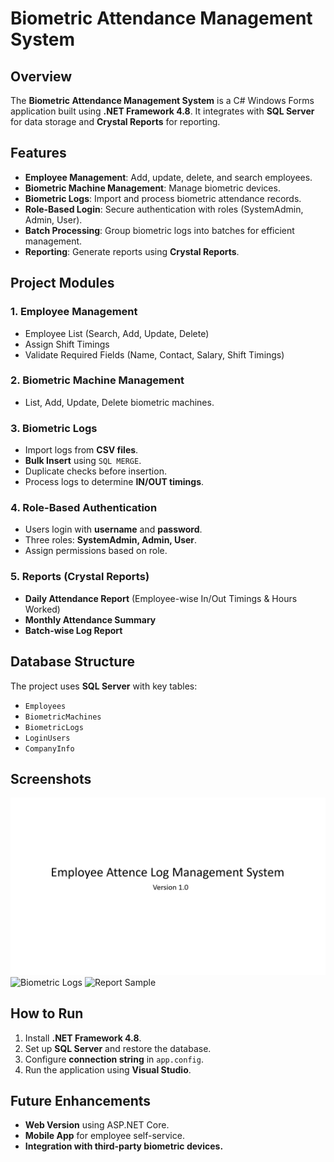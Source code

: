 ﻿# Biometric Attendance Management System

## Overview
The **Biometric Attendance Management System** is a C# Windows Forms application built using **.NET Framework 4.8**. It integrates with **SQL Server** for data storage and **Crystal Reports** for reporting.

## Features
- **Employee Management**: Add, update, delete, and search employees.
- **Biometric Machine Management**: Manage biometric devices.
- **Biometric Logs**: Import and process biometric attendance records.
- **Role-Based Login**: Secure authentication with roles (SystemAdmin, Admin, User).
- **Batch Processing**: Group biometric logs into batches for efficient management.
- **Reporting**: Generate reports using **Crystal Reports**.

## Project Modules

### 1. Employee Management
- Employee List (Search, Add, Update, Delete)
- Assign Shift Timings
- Validate Required Fields (Name, Contact, Salary, Shift Timings)

### 2. Biometric Machine Management
- List, Add, Update, Delete biometric machines.

### 3. Biometric Logs
- Import logs from **CSV files**.
- **Bulk Insert** using `SQL MERGE`.
- Duplicate checks before insertion.
- Process logs to determine **IN/OUT timings**.

### 4. Role-Based Authentication
- Users login with **username** and **password**.
- Three roles: **SystemAdmin, Admin, User**.
- Assign permissions based on role.

### 5. Reports (Crystal Reports)
- **Daily Attendance Report** (Employee-wise In/Out Timings & Hours Worked)
- **Monthly Attendance Summary**
- **Batch-wise Log Report**

## Database Structure
The project uses **SQL Server** with key tables:
- `Employees`
- `BiometricMachines`
- `BiometricLogs`
- `LoginUsers`
- `CompanyInfo`

## Screenshots
![Project Intro](Images/001_emp_intro.png)
![Biometric Logs](Images/biometric_logs.png)
![Report Sample](Images/report_sample.png)

## How to Run
1. Install **.NET Framework 4.8**.
2. Set up **SQL Server** and restore the database.
3. Configure **connection string** in `app.config`.
4. Run the application using **Visual Studio**.

## Future Enhancements
- **Web Version** using ASP.NET Core.
- **Mobile App** for employee self-service.
- **Integration with third-party biometric devices.**

